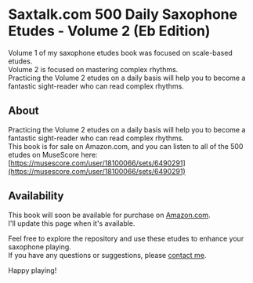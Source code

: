 # Saxtalk.com 500 Daily Saxophone Etudes - Volume 2 (Eb Edition)

Volume 1 of my saxophone etudes book was focused on scale-based etudes.  
Volume 2 is focused on mastering complex rhythms.  
Practicing the Volume 2 etudes on a daily basis will help you to become a fantastic sight-reader who can read complex rhythms.

## About

Practicing the Volume 2 etudes on a daily basis will help you to become a fantastic sight-reader who can read complex rhythms.  
This book is for sale on Amazon.com, and you can listen to all of the 500 etudes on MuseScore here:  
[https://musescore.com/user/18100066/sets/6490291](https://musescore.com/user/18100066/sets/6490291)

## Availability

This book will soon be available for purchase on [Amazon.com](https://www.amazon.com).  
I'll update this page when it's available.

Feel free to explore the repository and use these etudes to enhance your saxophone playing.  
If you have any questions or suggestions, please [contact me](mailto:rex@djere.com).

Happy playing!


